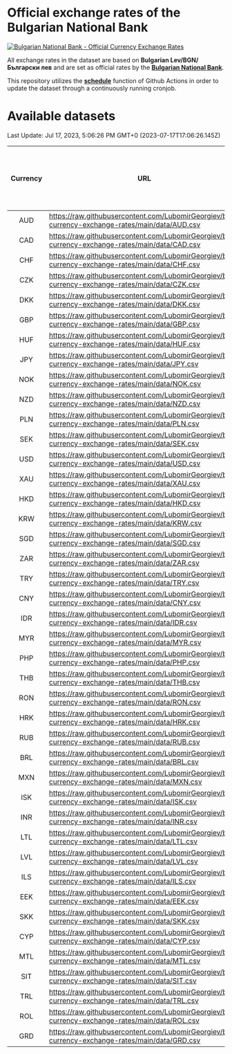 # Official exchange rates of the Bulgarian National Bank

[![Bulgarian National Bank - Official Currency Exchange Rates](https://github.com/LubomirGeorgiev/bnb-currency-exchange-rates/actions/workflows/update-rates.yml/badge.svg?branch=main)](https://github.com/LubomirGeorgiev/bnb-currency-exchange-rates/actions/workflows/update-rates.yml)

All exchange rates in the dataset are based on **Bulgarian Lev/BGN/Български лев** and are set as official rates by the [**Bulgarian National Bank**](https://www.bnb.bg/Statistics/StExternalSector/StExchangeRates/StERForeignCurrencies/index.htm?toLang=_EN).

This repository utilizes the [**schedule**](https://docs.github.com/en/actions/reference/events-that-trigger-workflows) function of Github Actions in order to update the dataset through a continuously running cronjob.

# Available datasets

<!-- START LINKS (DO NOT EVER FU*ING DELETE THIS COMMENT FOR THE LOVE OF YOUR LIFE!!! IF YOU ARE CURIOS HOW IT WORKS, YOU CAN HAVE A LOOK AT ./src/updateReadme.ts) -->

Last Update: Jul 17, 2023, 5:06:26 PM GMT+0 (2023-07-17T17:06:26.145Z)

| Currency | URL                                                                                             | Number of records | Number of missing days that were filled in |
| :------: | ----------------------------------------------------------------------------------------------- | :---------------: | :----------------------------------------: |
|   AUD    | https://raw.githubusercontent.com/LubomirGeorgiev/bnb-currency-exchange-rates/main/data/AUD.csv |       8680        |                    2680                    |
|   CAD    | https://raw.githubusercontent.com/LubomirGeorgiev/bnb-currency-exchange-rates/main/data/CAD.csv |       8680        |                    2680                    |
|   CHF    | https://raw.githubusercontent.com/LubomirGeorgiev/bnb-currency-exchange-rates/main/data/CHF.csv |       8680        |                    2680                    |
|   CZK    | https://raw.githubusercontent.com/LubomirGeorgiev/bnb-currency-exchange-rates/main/data/CZK.csv |       8680        |                    2680                    |
|   DKK    | https://raw.githubusercontent.com/LubomirGeorgiev/bnb-currency-exchange-rates/main/data/DKK.csv |       8680        |                    2680                    |
|   GBP    | https://raw.githubusercontent.com/LubomirGeorgiev/bnb-currency-exchange-rates/main/data/GBP.csv |       8680        |                    2680                    |
|   HUF    | https://raw.githubusercontent.com/LubomirGeorgiev/bnb-currency-exchange-rates/main/data/HUF.csv |       8680        |                    2680                    |
|   JPY    | https://raw.githubusercontent.com/LubomirGeorgiev/bnb-currency-exchange-rates/main/data/JPY.csv |       8680        |                    2680                    |
|   NOK    | https://raw.githubusercontent.com/LubomirGeorgiev/bnb-currency-exchange-rates/main/data/NOK.csv |       8680        |                    2680                    |
|   NZD    | https://raw.githubusercontent.com/LubomirGeorgiev/bnb-currency-exchange-rates/main/data/NZD.csv |       8680        |                    2680                    |
|   PLN    | https://raw.githubusercontent.com/LubomirGeorgiev/bnb-currency-exchange-rates/main/data/PLN.csv |       8680        |                    2680                    |
|   SEK    | https://raw.githubusercontent.com/LubomirGeorgiev/bnb-currency-exchange-rates/main/data/SEK.csv |       8680        |                    2680                    |
|   USD    | https://raw.githubusercontent.com/LubomirGeorgiev/bnb-currency-exchange-rates/main/data/USD.csv |       8680        |                    2680                    |
|   XAU    | https://raw.githubusercontent.com/LubomirGeorgiev/bnb-currency-exchange-rates/main/data/XAU.csv |       8679        |                    2681                    |
|   HKD    | https://raw.githubusercontent.com/LubomirGeorgiev/bnb-currency-exchange-rates/main/data/HKD.csv |       8380        |                    2591                    |
|   KRW    | https://raw.githubusercontent.com/LubomirGeorgiev/bnb-currency-exchange-rates/main/data/KRW.csv |       8380        |                    2591                    |
|   SGD    | https://raw.githubusercontent.com/LubomirGeorgiev/bnb-currency-exchange-rates/main/data/SGD.csv |       8380        |                    2591                    |
|   ZAR    | https://raw.githubusercontent.com/LubomirGeorgiev/bnb-currency-exchange-rates/main/data/ZAR.csv |       8380        |                    2591                    |
|   TRY    | https://raw.githubusercontent.com/LubomirGeorgiev/bnb-currency-exchange-rates/main/data/TRY.csv |       6868        |                    2127                    |
|   CNY    | https://raw.githubusercontent.com/LubomirGeorgiev/bnb-currency-exchange-rates/main/data/CNY.csv |       6750        |                    2093                    |
|   IDR    | https://raw.githubusercontent.com/LubomirGeorgiev/bnb-currency-exchange-rates/main/data/IDR.csv |       6750        |                    2093                    |
|   MYR    | https://raw.githubusercontent.com/LubomirGeorgiev/bnb-currency-exchange-rates/main/data/MYR.csv |       6750        |                    2093                    |
|   PHP    | https://raw.githubusercontent.com/LubomirGeorgiev/bnb-currency-exchange-rates/main/data/PHP.csv |       6750        |                    2093                    |
|   THB    | https://raw.githubusercontent.com/LubomirGeorgiev/bnb-currency-exchange-rates/main/data/THB.csv |       6750        |                    2093                    |
|   RON    | https://raw.githubusercontent.com/LubomirGeorgiev/bnb-currency-exchange-rates/main/data/RON.csv |       6691        |                    2075                    |
|   HRK    | https://raw.githubusercontent.com/LubomirGeorgiev/bnb-currency-exchange-rates/main/data/HRK.csv |       6551        |                    2028                    |
|   RUB    | https://raw.githubusercontent.com/LubomirGeorgiev/bnb-currency-exchange-rates/main/data/RUB.csv |       6249        |                    1933                    |
|   BRL    | https://raw.githubusercontent.com/LubomirGeorgiev/bnb-currency-exchange-rates/main/data/BRL.csv |       5778        |                    1794                    |
|   MXN    | https://raw.githubusercontent.com/LubomirGeorgiev/bnb-currency-exchange-rates/main/data/MXN.csv |       5778        |                    1794                    |
|   ISK    | https://raw.githubusercontent.com/LubomirGeorgiev/bnb-currency-exchange-rates/main/data/ISK.csv |       5557        |                    1722                    |
|   INR    | https://raw.githubusercontent.com/LubomirGeorgiev/bnb-currency-exchange-rates/main/data/INR.csv |       5409        |                    1678                    |
|   LTL    | https://raw.githubusercontent.com/LubomirGeorgiev/bnb-currency-exchange-rates/main/data/LTL.csv |       5144        |                    1573                    |
|   LVL    | https://raw.githubusercontent.com/LubomirGeorgiev/bnb-currency-exchange-rates/main/data/LVL.csv |       4785        |                    1465                    |
|   ILS    | https://raw.githubusercontent.com/LubomirGeorgiev/bnb-currency-exchange-rates/main/data/ILS.csv |       4684        |                    1458                    |
|   EEK    | https://raw.githubusercontent.com/LubomirGeorgiev/bnb-currency-exchange-rates/main/data/EEK.csv |       3993        |                    1219                    |
|   SKK    | https://raw.githubusercontent.com/LubomirGeorgiev/bnb-currency-exchange-rates/main/data/SKK.csv |       2966        |                    908                     |
|   CYP    | https://raw.githubusercontent.com/LubomirGeorgiev/bnb-currency-exchange-rates/main/data/CYP.csv |       2898        |                    882                     |
|   MTL    | https://raw.githubusercontent.com/LubomirGeorgiev/bnb-currency-exchange-rates/main/data/MTL.csv |       2598        |                    793                     |
|   SIT    | https://raw.githubusercontent.com/LubomirGeorgiev/bnb-currency-exchange-rates/main/data/SIT.csv |       2536        |                    772                     |
|   TRL    | https://raw.githubusercontent.com/LubomirGeorgiev/bnb-currency-exchange-rates/main/data/TRL.csv |       1810        |                    551                     |
|   ROL    | https://raw.githubusercontent.com/LubomirGeorgiev/bnb-currency-exchange-rates/main/data/ROL.csv |       1689        |                    516                     |
|   GRD    | https://raw.githubusercontent.com/LubomirGeorgiev/bnb-currency-exchange-rates/main/data/GRD.csv |        359        |                    107                     |

<!-- END LINKS (DO NOT EVER FU*ING DELETE THIS COMMENT FOR THE LOVE OF YOUR LIFE!!! IF YOU ARE CURIOS HOW IT WORKS, YOU CAN HAVE A LOOK AT ./src/updateReadme.ts) -->
